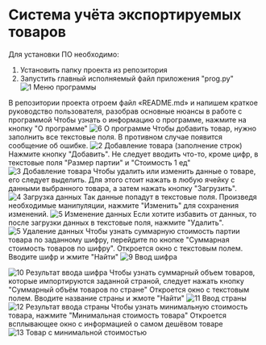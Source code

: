 # Система учёта экспортируемых товаров
Для установки ПО необходимо:
1) Установить папку проекта из репозитория
2) Запустить главный исполняемый файл приложения "prog.py"
![1 Меню программы](https://github.com/user-attachments/assets/3508a58e-7548-4c76-9a2a-6819432f0dbf)


В репозитории проекта отроем файл «README.md» и напишем краткое руководство пользователя, разобрав основные нюансы в работе с программой
Чтобы узнать о информацию о программе, нажмите на кнопку "О программе"
![6 О программе](https://github.com/user-attachments/assets/cf964431-579a-4acd-b51c-56ec84f6069e)
Чтобы добавить товар, нужно заполнить все текстовые поля. В противном случае появится сообщение об ошибке.
![2 Добавление товара (заполнение строк)](https://github.com/user-attachments/assets/8fd2a19f-a129-4c5d-8564-7393d5184f2e)
Нажмите кнопку "Добавить". Не следует вводить что-то, кроме цифр, в текстовые поля "Размер партии" и "Стоимость 1 ед"
![3 Добавление товара](https://github.com/user-attachments/assets/e9dff6a8-d7f9-4b85-a02b-eff08ea7f2b0)
Чтобы удалить или изменить данные о товаре, его следует выделить. Для этого стоит нажать в любую ячейку с данными выбранного товара, а затем нажать кнопку "Загрузить". 
![4 Загрузка данных](https://github.com/user-attachments/assets/7e13e935-e827-418e-b443-6c94bacafcd7)
Так данные попадут в текстовые поля. Произведя необходимые манипуляции, нажмите "Изменить" для сохранения изменений. 
![5 Изменение данных](https://github.com/user-attachments/assets/22cbb5dc-91de-44ee-8ba3-7aef4b188d09)
Если хотите избавить от данных, то после загрузки данных в текстовые поля, нажмите "Удалить".
![5 Удаление данных](https://github.com/user-attachments/assets/6b31c774-07fd-447e-b77a-090f673fcbcb)
Чтобы узнать суммарную стоимость партии товара по заданному шифру, перейдите по кнопке "Суммарная стоимость товаров по шифру".
Откроется окно с текстовым полем. Вводите шифр и жмите "Найти"
![9 Ввод шифра](https://github.com/user-attachments/assets/e8443478-9287-48a2-82cf-7e4591a15f94)

![10 Результат ввода шифра](https://github.com/user-attachments/assets/46abaf38-f21f-46eb-8b23-ee93ec41967e)
Чтобы узнать суммарный объем товаров, которые импортируются заданной страной, следует нажать кнопку "Суммарный объём товаров по стране"
Откроется окно с текстовым полем. Вводите название страны и жмоте "Найти"
![11 Ввод страны](https://github.com/user-attachments/assets/cecb933a-c00c-4c95-ba14-a2d0d4fc995f)
![12 Результат ввода страны](https://github.com/user-attachments/assets/6845f882-af2d-4f5d-a1dc-22254dc551b4)
Чтобы узнать минимальную стоимость товара, нажмите "Минимальная стоимость товара"
Откроется всплывающее окно с информацией о самом дешёвом товаре
![13 Товар с минимальной стоимостью](https://github.com/user-attachments/assets/b9c9743d-cf30-4e48-a9a5-e19243fea5e0)














